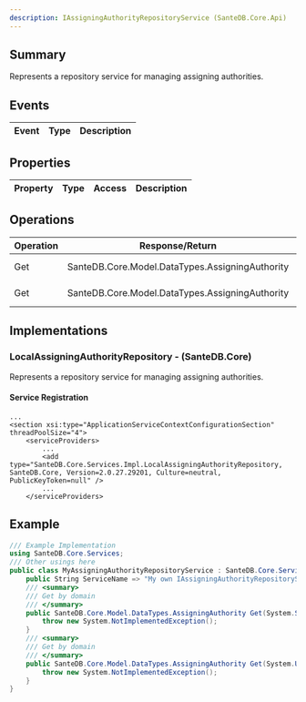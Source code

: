 ```yaml
---
description: IAssigningAuthorityRepositoryService (SanteDB.Core.Api)
---
```


## Summary
Represents a repository service for managing assigning authorities.

## Events

|Event|Type|Description|
|-|-|-|

## Properties

|Property|Type|Access|Description|
|-|-|-|-|

## Operations

|Operation|Response/Return|Input/Parameter|Description|
|-|-|-|-|
|Get|SanteDB.Core.Model.DataTypes.AssigningAuthority|domain <small style='border:solid 1px #aaa'>System.String</small>|Get by domain|
|Get|SanteDB.Core.Model.DataTypes.AssigningAuthority|uri <small style='border:solid 1px #aaa'>System.Uri</small>|Get by domain|

## Implementations


### LocalAssigningAuthorityRepository - (SanteDB.Core)
Represents a repository service for managing assigning authorities.

#### Service Registration
```markup
...
<section xsi:type="ApplicationServiceContextConfigurationSection" threadPoolSize="4">
	<serviceProviders>
		...
		<add type="SanteDB.Core.Services.Impl.LocalAssigningAuthorityRepository, SanteDB.Core, Version=2.0.27.29201, Culture=neutral, PublicKeyToken=null" />
		...
	</serviceProviders>
```
## Example
```csharp
/// Example Implementation
using SanteDB.Core.Services;
/// Other usings here
public class MyAssigningAuthorityRepositoryService : SanteDB.Core.Services.IAssigningAuthorityRepositoryService { 
	public String ServiceName => "My own IAssigningAuthorityRepositoryService service";
	/// <summary>
	/// Get by domain
	/// </summary>
	public SanteDB.Core.Model.DataTypes.AssigningAuthority Get(System.String domain){
		throw new System.NotImplementedException();
	}
	/// <summary>
	/// Get by domain
	/// </summary>
	public SanteDB.Core.Model.DataTypes.AssigningAuthority Get(System.Uri uri){
		throw new System.NotImplementedException();
	}
}
```
